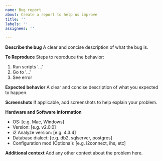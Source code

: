 ```yaml
---
name: Bug report
about: Create a report to help us improve
title: ''
labels: ''
assignees: ''

---
```


**Describe the bug**
A clear and concise description of what the bug is.

**To Reproduce**
Steps to reproduce the behavior:
1. Run scripts '...'
2. Go to '...'
3. See error

**Expected behavior**
A clear and concise description of what you expected to happen.

**Screenshots**
If applicable, add screenshots to help explain your problem.

**Hardware and Software information**
 - OS: [e.g. Mac, Windows]
 - Version: [e.g. v2.0.0]
 - i2 Analyze version: [e.g. 4.3.4]
 - Database dialect: [e.g. db2, sqlserver, postgres]
 - Configuration mod (Optional): [e.g. i2connect, ihs, etc]

**Additional context**
Add any other context about the problem here.
